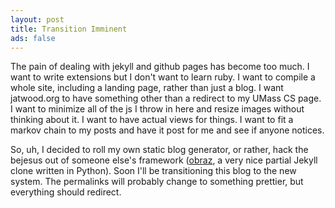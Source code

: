 ```yaml
---
layout: post
title: Transition Imminent
ads: false
---
```


The pain of dealing with jekyll and github pages has become too much.
I want to write extensions but I don't want to learn ruby.  I want to
compile a whole site, including a landing page, rather than just a
blog.  I want jatwood.org to have something other than a redirect to
my UMass CS page.  I want to minimize all of the js I throw in here
and resize images without thinking about it.  I want to have actual
views for things.  I want to fit a markov chain to my posts and have
it post for me and see if anyone notices.

So, uh, I decided to roll my own static blog generator, or rather,
hack the bejesus out of someone else's framework
([obraz](http://obraz.pirx.ru/), a very nice partial Jekyll clone
written in Python).  Soon I'll be transitioning this blog to the new
system.  The permalinks will probably change to something prettier,
but everything should redirect.




